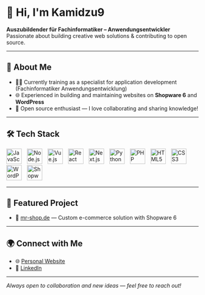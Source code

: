 # 👋 Hi, I'm Kamidzu9

**Auszubildender für Fachinformatiker – Anwendungsentwickler**  
Passionate about building creative web solutions & contributing to open source.

---

## 🚀 About Me

- 🧑‍💻 Currently training as a specialist for application development (Fachinformatiker Anwendungsentwicklung)  
- 🌐 Experienced in building and maintaining websites on **Shopware 6** and **WordPress**
- 💚 Open source enthusiast — I love collaborating and sharing knowledge!

---

## 🛠️ Tech Stack

<p align="left">
  <img src="https://cdn.jsdelivr.net/gh/devicons/devicon/icons/javascript/javascript-original.svg" alt="JavaScript" width="40" style="margin-right:10px;"/>
  <img src="https://cdn.jsdelivr.net/gh/devicons/devicon/icons/nodejs/nodejs-original.svg" alt="Node.js" width="40" style="margin-right:10px;"/>
  <img src="https://cdn.jsdelivr.net/gh/devicons/devicon/icons/vuejs/vuejs-original.svg" alt="Vue.js" width="40" style="margin-right:10px;"/>
  <img src="https://cdn.jsdelivr.net/gh/devicons/devicon/icons/react/react-original.svg" alt="React" width="40" style="margin-right:10px;"/>
  <img src="https://cdn.jsdelivr.net/gh/devicons/devicon/icons/nextjs/nextjs-original.svg" alt="Next.js" width="40" style="margin-right:10px;"/>
  <img src="https://cdn.jsdelivr.net/gh/devicons/devicon/icons/python/python-original.svg" alt="Python" width="40" style="margin-right:10px;"/>
  <img src="https://cdn.jsdelivr.net/gh/devicons/devicon/icons/php/php-original.svg" alt="PHP" width="40" style="margin-right:10px;"/>
  <img src="https://cdn.jsdelivr.net/gh/devicons/devicon/icons/html5/html5-original.svg" alt="HTML5" width="40" style="margin-right:10px;"/>
  <img src="https://cdn.jsdelivr.net/gh/devicons/devicon/icons/css3/css3-original.svg" alt="CSS3" width="40" style="margin-right:10px;"/>
  <img src="https://cdn.jsdelivr.net/gh/devicons/devicon/icons/wordpress/wordpress-plain.svg" alt="WordPress" width="40" style="margin-right:10px;"/>
  <img src="https://cdn.jsdelivr.net/gh/devicons/devicon/icons/shopware/shopware-original.svg" alt="Shopware 6" width="40" style="margin-right:10px;"/>
</p>

---

## 🌟 Featured Project

- 🛒 [mr-shop.de](https://mr-shop.de) — Custom e-commerce solution with Shopware 6

---

## 🌍 Connect with Me

- 🌐 [Personal Website](https://kamidzu9.github.io/)
- 💼 [LinkedIn](https://www.linkedin.com/in/mykhailo-solovey-34345934a/)

---

_Always open to collaboration and new ideas — feel free to reach out!_
